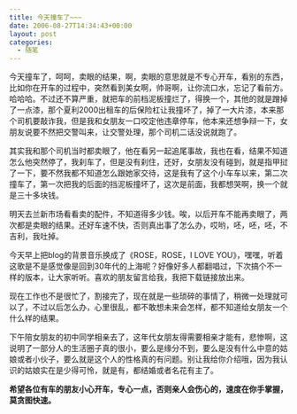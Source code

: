 ```yaml
---
title: 今天撞车了~~~
date: 2006-08-27T14:34:43+00:00
layout: post
categories:
  - 随笔
---
```


今天撞车了，呵呵，卖眼的结果，啊，卖眼的意思就是不专心开车，看别的东西，比如你在开车的过程中，突然看到美女啊，帅哥啊，让你流口水，忘记了看前方。哈哈哈。不过还不算严重，就把车的前档泥板撞烂了，得换一个，其他的就是蹭掉了一点漆，那个夏利2000出租车的后保险杠让我撞坏了，掉了一大片漆，本来那个司机要敲诈我，但是我和女朋友一口咬定他违章停车，他本来还想争辩一下，女朋友说要不然把交警叫来，让交警处理，那个司机二话没说就跑了。

其实我和那个司机当时都卖眼了，他在看另一起追尾事故，我也在看，结果不知道怎么他突然停了，我刹车了，但是没有刹住，还好，女朋友没有碰到，就是指甲挝了一下，要不然我都不知道怎么跟她家交待，这是我有了这个小车车以来，第二次撞车了，第一次把我的后面的挡泥板撞坏了，这次是前面，我都想哭啊，换一个就是三十多块钱。

明天去兰新市场看看卖的配件，不知道得多少钱。唉，以后开车不能再卖眼了，两次都是卖眼的结果。还好车速不快，否则真出事了怎么办，哎哟，呸，呸，呸，不吉利，我吐掉。

今天早上把blog的背景音乐换成了《ROSE，ROSE，I LOVE YOU》，嘿嘿，听着这歌是不是感觉像是回到30年代的上海呢？好像好多人都翻唱过，下次搞个不一样的版本，让大家听听。喜欢的朋友留言给我，我把下载链接放出来。

现在工作也不是很忙了，割接完了，现在就是一些琐碎的事情了，稍微一处理就可以了，不过以后怎么办，心里很乱，都不敢想未来会怎样，都不知道给女朋友一个什么样的结果。

下午陪女朋友的初中同学相亲去了，这年代女朋友得需要相亲才能有，悲惨啊，这说明了一部分人的生活圈子真的很小，要么是缘分不到，要么是没有什么中意的姑娘或者小伙子，要么就是这个人的性格真的有问题。别让我给你介绍哦，因为我认识的姑娘实在是少得可怜，就是有，都结婚或者名花有主了。

**希望各位有车的朋友小心开车，专心一点，否则亲人会伤心的，速度在你手掌握，莫贪图快速。**